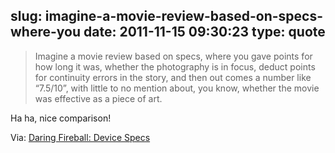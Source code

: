 slug: imagine-a-movie-review-based-on-specs-where-you
date: 2011-11-15 09:30:23
type: quote
---

> Imagine a movie review based on specs, where you gave points for how long it was, whether the photography is in focus, deduct points for continuity errors in the story, and then out comes a number like “7.5/10”, with little to no mention about, you know, whether the movie was effective as a piece of art.

Ha ha, nice comparison!

 Via: [Daring Fireball: Device Specs](http://daringfireball.net/linked/2011/11/14/device-specs)
